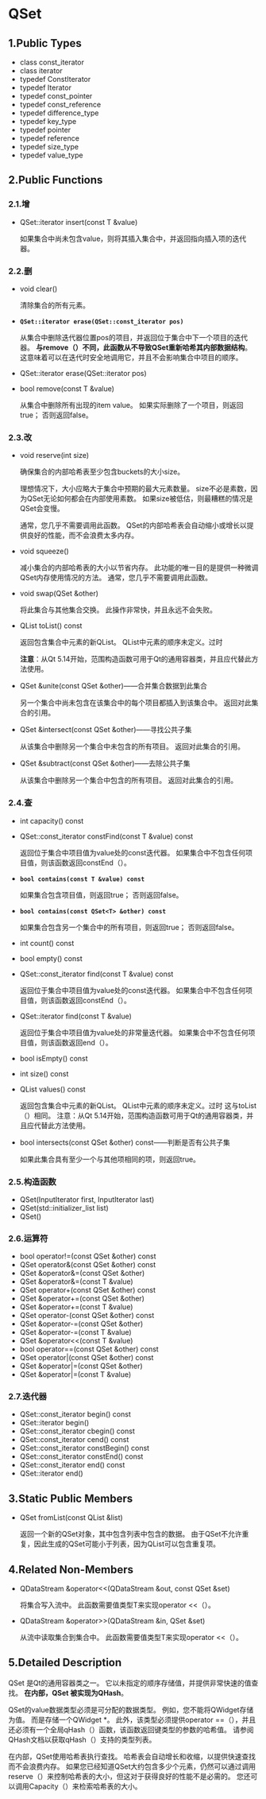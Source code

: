 # QSet

## 1.Public Types

- class const_iterator
- class iterator
- typedef ConstIterator
- typedef Iterator
- typedef const_pointer
- typedef const_reference
- typedef difference_type
- typedef key_type
- typedef pointer
- typedef reference
- typedef size_type
- typedef value_type

## 2.Public Functions

### 2.1.增

- QSet::iterator insert(const T &value)

  如果集合中尚未包含value，则将其插入集合中，并返回指向插入项的迭代器。

### 2.2.删

- void clear()

  清除集合的所有元素。

- **`QSet::iterator erase(QSet::const_iterator pos)`**

  从集合中删除迭代器位置pos的项目，并返回位于集合中下一个项目的迭代器。
  **与remove（）不同，此函数从不导致QSet重新哈希其内部数据结构**。 这意味着可以在迭代时安全地调用它，并且不会影响集合中项目的顺序。

- QSet::iterator erase(QSet::iterator pos)

- bool remove(const T &value)

  从集合中删除所有出现的item value。 如果实际删除了一个项目，则返回true； 否则返回false。

### 2.3.改

- void reserve(int size)

  确保集合的内部哈希表至少包含buckets的大小size。

  理想情况下，大小应略大于集合中预期的最大元素数量。 size不必是素数，因为QSet无论如何都会在内部使用素数。 如果size被低估，则最糟糕的情况是QSet会变慢。

  通常，您几乎不需要调用此函数。 QSet的内部哈希表会自动缩小或增长以提供良好的性能，而不会浪费太多内存。

- void squeeze()

  减小集合的内部哈希表的大小以节省内存。
  此功能的唯一目的是提供一种微调QSet内存使用情况的方法。 通常，您几乎不需要调用此函数。

- void swap(QSet<T> &other)

  将此集合与其他集合交换。 此操作非常快，并且永远不会失败。

- QList<T> toList() const

  返回包含集合中元素的新QList。 QList中元素的顺序未定义。过时

  **注意**：从Qt 5.14开始，范围构造函数可用于Qt的通用容器类，并且应代替此方法使用。

- QSet<T> &unite(const QSet<T> &other)——合并集合数据到此集合

  另一个集合中尚未包含在该集合中的每个项目都插入到该集合中。 返回对此集合的引用。

- QSet<T> &intersect(const QSet<T> &other)——寻找公共子集

  从该集合中删除另一个集合中未包含的所有项目。 返回对此集合的引用。

- QSet<T> &subtract(const QSet<T> &other)——去除公共子集

  从该集合中删除另一个集合中包含的所有项目。 返回对此集合的引用。

### 2.4.查

- int capacity() const

- QSet::const_iterator constFind(const T &value) const

  返回位于集合中项目值为value处的const迭代器。 如果集合中不包含任何项目值，则该函数返回constEnd（）。

- **`bool contains(const T &value) const`**

  如果集合包含项目值，则返回true； 否则返回false。

- **`bool contains(const QSet<T> &other) const`**

  如果集合包含另一个集合中的所有项目，则返回true； 否则返回false。

- int count() const

- bool empty() const

- QSet::const_iterator find(const T &value) const

  返回位于集合中项目值为value处的const迭代器。 如果集合中不包含任何项目值，则该函数返回constEnd（）。

- QSet::iterator find(const T &value)

  返回位于集合中项目值为value处的非常量迭代器。 如果集合中不包含任何项目值，则该函数返回end（）。

- bool isEmpty() const

- int size() const

- QList<T> values() const

  返回包含集合中元素的新QList。 QList中元素的顺序未定义。过时
  这与toList（）相同。
  注意：从Qt 5.14开始，范围构造函数可用于Qt的通用容器类，并且应代替此方法使用。

- bool intersects(const QSet<T> &other) const——判断是否有公共子集

  如果此集合具有至少一个与其他项相同的项，则返回true。

### 2.5.构造函数

- QSet(InputIterator first, InputIterator last)
- QSet(std::initializer_list<T> list)
- QSet()

### 2.6.运算符

- bool operator!=(const QSet<T> &other) const
- QSet<T> operator&(const QSet<T> &other) const
- QSet<T> &operator&=(const QSet<T> &other)
- QSet<T> &operator&=(const T &value)
- QSet<T> operator+(const QSet<T> &other) const
- QSet<T> &operator+=(const QSet<T> &other)
- QSet<T> &operator+=(const T &value)
- QSet<T> operator-(const QSet<T> &other) const
- QSet<T> &operator-=(const QSet<T> &other)
- QSet<T> &operator-=(const T &value)
- QSet<T> &operator<<(const T &value)
- bool operator==(const QSet<T> &other) const
- QSet<T> operator|(const QSet<T> &other) const
- QSet<T> &operator|=(const QSet<T> &other)
- QSet<T> &operator|=(const T &value)

### 2.7.迭代器

- QSet::const_iterator begin() const
- QSet::iterator begin()
- QSet::const_iterator cbegin() const
- QSet::const_iterator cend() const
- QSet::const_iterator constBegin() const
- QSet::const_iterator constEnd() const
- QSet::const_iterator end() const
- QSet::iterator end()

## 3.Static Public Members

- QSet<T> fromList(const QList<T> &list)

  返回一个新的QSet对象，其中包含列表中包含的数据。 由于QSet不允许重复，因此生成的QSet可能小于列表，因为QList可以包含重复项。

## 4.Related Non-Members

- QDataStream &operator<<(QDataStream &out, const QSet<T> &set)

  将集合写入流中。
  此函数需要值类型T来实现operator <<（）。

- QDataStream &operator>>(QDataStream &in, QSet<T> &set)

  从流中读取集合到集合中。
  此函数需要值类型T来实现operator <<（）。

## 5.Detailed Description

QSet <T>是Qt的通用容器类之一。 它以未指定的顺序存储值，并提供非常快速的值查找。 **在内部，QSet <T>被实现为QHash**。

QSet的value数据类型必须是可分配的数据类型。 例如，您不能将QWidget存储为值。 而是存储一个QWidget *。 此外，该类型必须提供operator ==（），并且还必须有一个全局qHash（）函数，该函数返回键类型的参数的哈希值。 请参阅QHash文档以获取qHash（）支持的类型列表。

在内部，QSet使用哈希表执行查找。 哈希表会自动增长和收缩，以提供快速查找而不会浪费内存。 如果您已经知道QSet大约包含多少个元素，仍然可以通过调用reserve（）来控制哈希表的大小，但这对于获得良好的性能不是必需的。 您还可以调用Capacity（）来检索哈希表的大小。